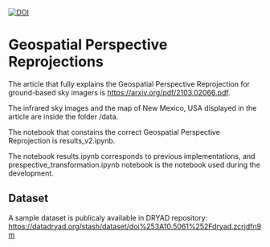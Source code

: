 [![DOI](https://zenodo.org/badge/392003557.svg)](https://zenodo.org/badge/latestdoi/392003557)

# Geospatial Perspective Reprojections

The article that fully explains the Geospatial Perspective Reprojection for ground-based sky imagers is https://arxiv.org/pdf/2103.02066.pdf.

The infrared sky images and the map of New Mexico, USA displayed in the article are inside the folder /data.

The notebook that constains the correct Geospatial Perspective Reprojection is results_v2.ipynb.

The notebook results.ipynb corresponds to previous implementations, and prespective_transformation.ipynb notebook is the notebook used during the development.

## Dataset

A sample dataset is publicaly available in DRYAD repository: https://datadryad.org/stash/dataset/doi%253A10.5061%252Fdryad.zcrjdfn9m

